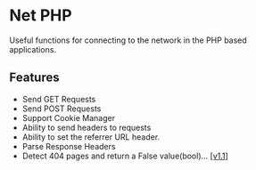 # Net PHP

Useful functions for connecting to the network in the PHP based applications.

## Features

- Send GET Requests
- Send POST Requests
- Support Cookie Manager
- Ability to send headers to requests
- Ability to set the referrer URL header.
- Parse Response Headers
- Detect 404 pages and return a False value(bool)... [[v1.1]](https://github.com/BaseMax/NetPHP/releases/tag/1.1)
